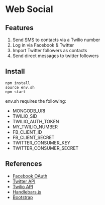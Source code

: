 # Web Social

## Features
1. Send SMS to contacts via a Twilio number
2. Log in via Facebook & Twitter
3. Import Twitter followers as contacts
4. Send direct messages to twitter followers

## Install

```
npm install 
source env.sh
npm start
```
env.sh requires the following:
- MONGODB_URI
- TWILIO_SID
- TWILIO_AUTH_TOKEN
- MY_TWILIO_NUMBER
- FB_CLIENT_ID
- FB_CLIENT_SECRET
- TWITTER_CONSUMER_KEY
- TWITTER_CONSUMER_SECRET

## References
- [Facebook OAuth](https://developers.facebook.com/apps/)
- [Twitter API](https://developer.twitter.com/en.html)
- [Twilio API](https://www.twilio.com/docs/api)
- [Handlebars.js](https://handlebarsjs.com/)
- [Bootstrap](https://getbootstrap.com/docs/3.3/components/)
